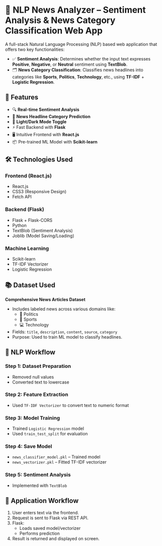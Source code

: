 # 📰 NLP News Analyzer – Sentiment Analysis & News Category Classification Web App

A full-stack Natural Language Processing (NLP) based web application that offers two key functionalities:

- ✅ **Sentiment Analysis**: Determines whether the input text expresses **Positive**, **Negative**, or **Neutral** sentiment using **TextBlob**.
- 🗂 **News Category Classification**: Classifies news headlines into categories like **Sports**, **Politics**, **Technology**, etc., using **TF-IDF** + **Logistic Regression**.


## 🚀 Features

- 🔍 **Real-time Sentiment Analysis**
- 🧠 **News Headline Category Prediction**
- 🌙 **Light/Dark Mode Toggle**
- ⚡ Fast Backend with **Flask**
- 🖥️ Intuitive Frontend with **React.js**
- 📦 Pre-trained ML Model with **Scikit-learn**


## 🛠️ Technologies Used

### Frontend (React.js)
- React.js
- CSS3 (Responsive Design)
- Fetch API

### Backend (Flask)
- Flask + Flask-CORS
- Python
- TextBlob (Sentiment Analysis)
- Joblib (Model Saving/Loading)

### Machine Learning
- Scikit-learn
- TF-IDF Vectorizer
- Logistic Regression


## 📚 Dataset Used

**Comprehensive News Articles Dataset**

- Includes labeled news across various domains like:
  - 📰 Politics
  - 🏈 Sports
  - 💻 Technology
- Fields: `title`, `description`, `content`, `source`, `category`
- Purpose: Used to train ML model to classify headlines.


## 🔄 NLP Workflow

### Step 1: Dataset Preparation
- Removed null values
- Converted text to lowercase

### Step 2: Feature Extraction
- Used `TF-IDF Vectorizer` to convert text to numeric format

### Step 3: Model Training
- Trained `Logistic Regression` model
- Used `train_test_split` for evaluation

### Step 4: Save Model
- `news_classifier_model.pkl` – Trained model
- `news_vectorizer.pkl` – Fitted TF-IDF vectorizer

### Step 5: Sentiment Analysis
- Implemented with `TextBlob`


## 🔁 Application Workflow

1. User enters text via the frontend.
2. Request is sent to Flask via REST API.
3. Flask:
   - Loads saved model/vectorizer
   - Performs prediction
4. Result is returned and displayed on screen.

